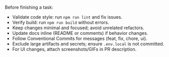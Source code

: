 Before finishing a task:
- Validate code style: run `npm run lint` and fix issues.
- Verify build: run `npm run build` without errors.
- Keep changes minimal and focused; avoid unrelated refactors.
- Update docs inline (README or comments) if behavior changes.
- Follow Conventional Commits for messages (feat, fix, chore, ui).
- Exclude large artifacts and secrets; ensure `.env.local` is not committed.
- For UI changes, attach screenshots/GIFs in PR description.
